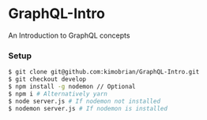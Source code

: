 # GraphQL-Intro
An Introduction to GraphQL concepts

### Setup

```sh
$ git clone git@github.com:kimobrian/GraphQL-Intro.git
$ git checkout develop
$ npm install -g nodemon // Optional
$ npm i # Alternatively yarn
$ node server.js # If nodemon not installed
$ nodemon server.js # If nodemon is installed
```

